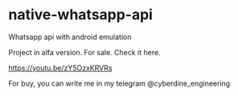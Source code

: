 # native-whatsapp-api
Whatsapp api with android emulation


Project in alfa version. For sale.
Check it here.


https://youtu.be/zY5OzxKRVRs

For buy, you can write me in my telegram @cyberdine_engineering
